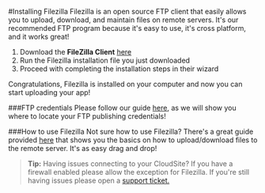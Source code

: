 #Installing Filezilla
Filezilla is an open source FTP client that easily allows you to upload, download, and maintain files on remote servers. It's our recommended FTP program because it's easy to use, it's cross platform, and it works great!



1. Download the **FileZilla Client** [here](https://filezilla-project.org/download.php?type=client)
2. Run the Filezilla installation file you just downloaded
3. Proceed with completing the installation steps in their wizard

Congratulations, Filezilla is installed on your computer and now you can start uploading your app!

###FTP credentials
Please follow our guide [here](https://www.gearhost.com/documentation/how-to-publish-your-app-with-ftp), as we will show you where to locate your FTP publishing credentials!

###How to use Filezilla
Not sure how to use Filezilla? There's a great guide provided [here](https://www.ostraining.com/blog/coding/filezilla-beginner/) that shows you the basics on how to upload/download files to the remote server. It's as easy  drag and drop! 
>**Tip:** Having issues connecting to your CloudSite? If you have a firewall enabled please allow the exception for Filezilla. If you're still having issues please open a [support ticket.](https://www.gearhost.com/documentation/how-to-open-a-support-ticket)